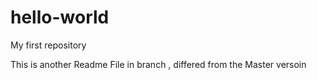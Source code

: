 # hello-world
My first repository

This is another Readme File in branch , differed from the Master versoin
